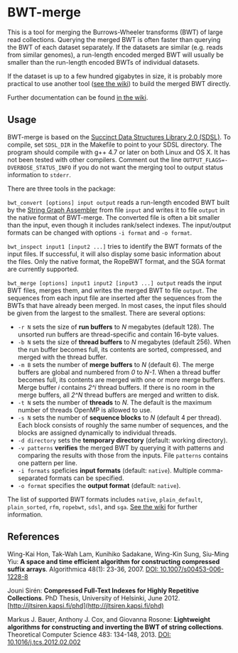 # BWT-merge

This is a tool for merging the Burrows-Wheeler transforms (BWT) of large read collections. Querying the merged BWT is often faster than querying the BWT of each dataset separately. If the datasets are similar (e.g. reads from similar genomes), a run-length encoded merged BWT will usually be smaller than the run-length encoded BWTs of individual datasets.

If the dataset is up to a few hundred gigabytes in size, it is probably more practical to use another tool ([see the wiki](https://github.com/jltsiren/bwt-merge/wiki/BWTConstruction)) to build the merged BWT directly.

Further documentation can be found [in the wiki](https://github.com/jltsiren/bwt-merge/wiki).

## Usage

BWT-merge is based on the [Succinct Data Structures Library 2.0 (SDSL)](https://github.com/simongog/sdsl-lite). To compile, set `SDSL_DIR` in the Makefile to point to your SDSL directory. The program should compile with g++ 4.7 or later on both Linux and OS X. It has not been tested with other compilers. Comment out the line `OUTPUT_FLAGS=-DVERBOSE_STATUS_INFO` if you do not want the merging tool to output status information to `stderr`.

There are three tools in the package:

`bwt_convert [options] input output` reads a run-length encoded BWT built by the [String Graph Assembler](https://github.com/jts/sga) from file `input` and writes it to file `output` in the native format of BWT-merge. The converted file is often a bit smaller than the input, even though it includes rank/select indexes. The input/output formats can be changed with options `-i format` and `-o format`.

`bwt_inspect input1 [input2 ...]` tries to identify the BWT formats of the input files. If successful, it will also display some basic information about the files. Only the native format, the RopeBWT format, and the SGA format are currently supported.

`bwt_merge [options] input1 input2 [input3 ...] output` reads the input BWT files, merges them, and writes the merged BWT to file `output`. The sequences from each input file are inserted after the sequences from the BWTs that have already been merged. In most cases, the input files should be given from the largest to the smallest. There are several options:

* `-r N` sets the size of **run buffers** to *N* megabytes (default 128). The unsorted run buffers are thread-specific and contain 16-byte values.
* `-b N` sets the size of **thread buffers** to *N* megabytes (default 256). When the run buffer becomes full, its contents are sorted, compressed, and merged with the thread buffer.
* `-m B` sets the number of **merge buffers** to *N* (default 6). The merge buffers are global and numbered from *0* to *N-1*. When a thread buffer becomes full, its contents are merged with one or more merge buffers. Merge buffer *i* contains *2^i* thread buffers. If there is no room in the merge buffers, all *2^N* thread buffers are merged and written to disk.
* `-t N` sets the number of **threads** to *N*. The default is the maximum number of threads OpenMP is allowed to use.
* `-s N` sets the number of **sequence blocks** to *N* (default 4 per thread). Each block consists of roughly the same number of sequences, and the blocks are assigned dynamically to individual threads.
* `-d directory` sets the **temporary directory** (default: working directory).
* `-v patterns` **verifies** the merged BWT by querying it with patterns and comparing the results with those from the inputs. File `patterns` contains one pattern per line.
* `-i formats` speficies **input formats** (default: `native`). Multiple comma-separated formats can be specified.
* `-o format` specifies the **output format** (default: `native`).

The list of supported BWT formats includes `native`, `plain_default`, `plain_sorted`, `rfm`, `ropebwt`, `sdsl`, and `sga`. [See the wiki](https://github.com/jltsiren/bwt-merge/wiki/BWTFormats) for further information.

## References

Wing-Kai Hon, Tak-Wah Lam, Kunihiko Sadakane, Wing-Kin Sung, Siu-Ming Yiu:
**A space and time efficient algorithm for constructing compressed suffix arrays**.
Algorithmica 48(1): 23-36, 2007.
[DOI: 10.1007/s00453-006-1228-8](http://dx.doi.org/10.1007/s00453-006-1228-8)

Jouni Sirén: **Compressed Full-Text Indexes for Highly Repetitive Collections**.
PhD Thesis, University of Helsinki, June 2012.
[http://jltsiren.kapsi.fi/phd](http://jltsiren.kapsi.fi/phd)

Markus J. Bauer, Anthony J. Cox, and Giovanna Rosone:
**Lightweight algorithms for constructing and inverting the BWT of string collections**.
Theoretical Computer Science 483: 134-148, 2013.
[DOI: 10.1016/j.tcs.2012.02.002](http://dx.doi.org/10.1016/j.tcs.2012.02.002)
